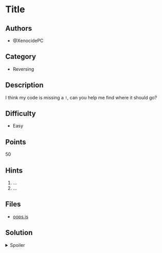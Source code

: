 # Title

## Authors
- @XenocidePC

## Category
- Reversing

## Description
I think my code is missing a `!`, can you help me find where it should go?

## Difficulty
- Easy

## Points
50

## Hints
1. ...
1. ...

## Files
- [oops.js](_ctfd/files/oops.js)

## Solution
<details>
<summary>Spoiler</summary>

### Idea
JSFuck code with a character missing

### Walkthrough
1. Write a script to insert `!` characters at every location and run the resulting code with Node.js

OR

2. Compare the given code to similar code generated by http://www.jsfuck.com/ and insert an `!` at the first differing position

In both cases, the possible correct positions for the `!` are 1599 and 1600

### Flag
`SKYLIGHT{y4y_f0uNd_1t!}`
</details>
